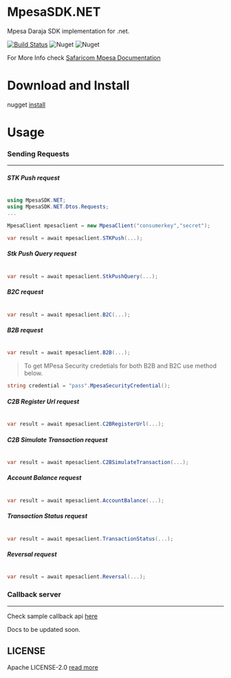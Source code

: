 # MpesaSDK.NET
Mpesa Daraja SDK implementation for .net.

[![Build Status](https://img.shields.io/endpoint.svg?url=https%3A%2F%2Factions-badge.atrox.dev%2Fmutiadavid%2FMpesaSDK.NET%2Fbadge%3Fref%3Dmaster&style=for-the-badge)](https://actions-badge.atrox.dev/mutiadavid/MpesaSDK.NET/goto?ref=master) ![Nuget](https://img.shields.io/nuget/v/MpesaSDK.NET?style=for-the-badge) ![Nuget](https://img.shields.io/nuget/dt/MpesaSDK.NET?style=for-the-badge) 


For More Info check [Safaricom Mpesa Documentation](https://developer.safaricom.co.ke/docs#authentication)

# Download and Install
nugget [install](https://www.nuget.org/packages/MpesaSDK.NET/)

# Usage

### Sending Requests
***

##### STK Push request
```cs

using MpesaSDK.NET;
using MpesaSDK.NET.Dtos.Requests;
...

MpesaClient mpesaclient = new MpesaClient("consumerkey","secret");

var result = await mpesaclient.STKPush(...);

```

##### Stk Push Query request
```cs

var result = await mpesaclient.StkPushQuery(...);

```

##### B2C request
```cs

var result = await mpesaclient.B2C(...);

```

##### B2B request
```cs

var result = await mpesaclient.B2B(...);

```
>To get MPesa Security credetials for both B2B and B2C use method below. 

```cs 
string credential = "pass".MpesaSecurityCredential(); 
```

##### C2B Register Url request
```cs

var result = await mpesaclient.C2BRegisterUrl(...);

```

##### C2B Simulate Transaction request
```cs

var result = await mpesaclient.C2BSimulateTransaction(...);

```

##### Account Balance request
```cs

var result = await mpesaclient.AccountBalance(...);

```

##### Transaction Status request
```cs

var result = await mpesaclient.TransactionStatus(...);

```

##### Reversal request
```cs

var result = await mpesaclient.Reversal(...);

```

### Callback server

***
Check sample callback api [here](https://github.com/davidmutia47/MpesaSDK.NET/blob/master/CallbackServer/Controllers/CallbackController.cs)



Docs to be updated soon.


## LICENSE

Apache LICENSE-2.0 [read more](https://www.apache.org/licenses/LICENSE-2.0)


